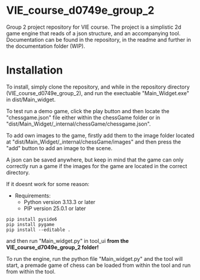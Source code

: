 # VIE_course_d0749e_group_2
Group 2 project repository for VIE course. The project is a simplistic 2d game engine that reads of a json structure, and an accompanying tool. 
Documentation can be found in the repository, in the readme and further in the documentation folder (WIP).

# Installation
To install, simply clone the repository, and while in the repository directory (VIE_course_d0749e_group_2), and run the exectuable "Main_Widget.exe" in dist/Main_widget.

To test run a demo game, click the play button and then locate the "chessgame.json" file either within the chessGame folder or in "dist/Main_Widget/_internal/chessGame/chessgame.json".

To add own images to the game, firstly add them to the image folder located at "dist/Main_Widget/_internal/chessGame/images" and then press the "add" button to add an image to the scene.

A json can be saved anywhere, but keep in mind that the game can only correctly run a game if the images for the game are located in the correct directory.

If it doesnt work for some reason:
- Requirements:
  - Python version 3.13.3 or later
  - PIP version 25.0.1 or later
```
pip install pyside6
pip install pygame
pip install --editable .
```
and then run "Main_widget.py" in tool_ui **from the VIE_course_d7049e_group_2 folder!**

To run the engine, run the python file "Main_widget.py" and the tool will start, a premade game of chess can be loaded from within the tool and run from within the tool.
